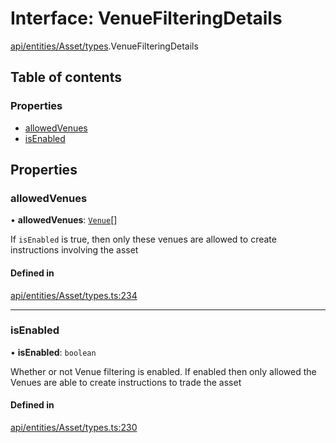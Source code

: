 # Interface: VenueFilteringDetails

[api/entities/Asset/types](../wiki/api.entities.Asset.types).VenueFilteringDetails

## Table of contents

### Properties

- [allowedVenues](../wiki/api.entities.Asset.types.VenueFilteringDetails#allowedvenues)
- [isEnabled](../wiki/api.entities.Asset.types.VenueFilteringDetails#isenabled)

## Properties

### allowedVenues

• **allowedVenues**: [`Venue`](../wiki/api.entities.Venue.Venue)[]

If `isEnabled` is true, then only these venues are allowed to create instructions involving the asset

#### Defined in

[api/entities/Asset/types.ts:234](https://github.com/PolymeshAssociation/polymesh-sdk/blob/fe2e6dd1/src/api/entities/Asset/types.ts#L234)

___

### isEnabled

• **isEnabled**: `boolean`

Whether or not Venue filtering is enabled. If enabled then only allowed the Venues are able to create instructions to trade the asset

#### Defined in

[api/entities/Asset/types.ts:230](https://github.com/PolymeshAssociation/polymesh-sdk/blob/fe2e6dd1/src/api/entities/Asset/types.ts#L230)
